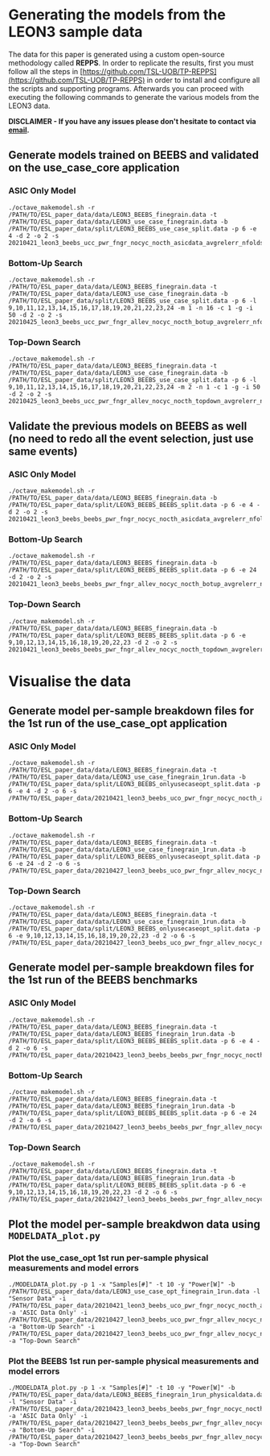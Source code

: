 # Generating the models from the LEON3 sample data

The data for this paper is generated using a custom open-source methodology called **__REPPS__**. In order to replicate the results, first you must follow all the steps in [https://github.com/TSL-UOB/TP-REPPS](https://github.com/TSL-UOB/TP-REPPS) in order to install and configure all the scripts and supporting programs. Afterwards you can proceed with executing the following commands to generate the various models from the LEON3 data.

**DISCLAIMER - If you have any issues please don't hesitate to contact via [email](mailto:kris.nikov@bris.ac.uk).**

## Generate models trained on BEEBS and validated on the use_case_core application

### ASIC Only Model
```
./octave_makemodel.sh -r /PATH/TO/ESL_paper_data/data/LEON3_BEEBS_finegrain.data -t /PATH/TO/ESL_paper_data/data/LEON3_use_case_finegrain.data -b /PATH/TO/ESL_paper_data/split/LEON3_BEEBS_use_case_split.data -p 6 -e 4 -d 2 -o 2 -s 20210421_leon3_beebs_ucc_pwr_fngr_nocyc_nocth_asicdata_avgrelerr_nfolds_ools.data
```

### Bottom-Up Search
```
./octave_makemodel.sh -r /PATH/TO/ESL_paper_data/data/LEON3_BEEBS_finegrain.data -t /PATH/TO/ESL_paper_data/data/LEON3_use_case_finegrain.data -b /PATH/TO/ESL_paper_data/split/LEON3_BEEBS_use_case_split.data -p 6 -l 9,10,11,12,13,14,15,16,17,18,19,20,21,22,23,24 -m 1 -n 16 -c 1 -g -i 50 -d 2 -o 2 -s 20210425_leon3_beebs_ucc_pwr_fngr_allev_nocyc_nocth_botup_avgrelerr_nfolds_ools.data
```

### Top-Down Search
```
./octave_makemodel.sh -r /PATH/TO/ESL_paper_data/data/LEON3_BEEBS_finegrain.data -t /PATH/TO/ESL_paper_data/data/LEON3_use_case_finegrain.data -b /PATH/TO/ESL_paper_data/split/LEON3_BEEBS_use_case_split.data -p 6 -l 9,10,11,12,13,14,15,16,17,18,19,20,21,22,23,24 -m 2 -n 1 -c 1 -g -i 50 -d 2 -o 2 -s 20210425_leon3_beebs_ucc_pwr_fngr_allev_nocyc_nocth_topdown_avgrelerr_nfolds_ools
```

## Validate the previous models on BEEBS as well (no need to redo all the event selection, just use same events)

### ASIC Only Model
```
./octave_makemodel.sh -r /PATH/TO/ESL_paper_data/data/LEON3_BEEBS_finegrain.data -b /PATH/TO/ESL_paper_data/split/LEON3_BEEBS_BEEBS_split.data -p 6 -e 4 -d 2 -o 2 -s 20210421_leon3_beebs_beebs_pwr_fngr_nocyc_nocth_asicdata_avgrelerr_nfolds_ools.data
```

### Bottom-Up Search
```
./octave_makemodel.sh -r /PATH/TO/ESL_paper_data/data/LEON3_BEEBS_finegrain.data -b /PATH/TO/ESL_paper_data/split/LEON3_BEEBS_BEEBS_split.data -p 6 -e 24 -d 2 -o 2 -s 20210421_leon3_beebs_beebs_pwr_fngr_allev_nocyc_nocth_botup_avgrelerr_nfolds_ools.data
```

### Top-Down Search
```
./octave_makemodel.sh -r /PATH/TO/ESL_paper_data/data/LEON3_BEEBS_finegrain.data -b /PATH/TO/ESL_paper_data/split/LEON3_BEEBS_BEEBS_split.data -p 6 -e 9,10,12,13,14,15,16,18,19,20,22,23 -d 2 -o 2 -s 20210421_leon3_beebs_beebs_pwr_fngr_allev_nocyc_nocth_topdown_avgrelerr_nfolds_ools.data
```

# Visualise the data

## Generate model per-sample breakdown files for the 1st run of the use_case_opt application

### ASIC Only Model
```
./octave_makemodel.sh -r /PATH/TO/ESL_paper_data/data/LEON3_BEEBS_finegrain.data -t /PATH/TO/ESL_paper_data/data/LEON3_use_case_finegrain_1run.data -b /PATH/TO/ESL_paper_data/split/LEON3_BEEBS_onlyusecaseopt_split.data -p 6 -e 4 -d 2 -o 6 -s /PATH/TO/ESL_paper_data/20210421_leon3_beebs_uco_pwr_fngr_nocyc_nocth_asicdata_avgrelerr_nfolds_ools_1r.data
```

### Bottom-Up Search
```
./octave_makemodel.sh -r /PATH/TO/ESL_paper_data/data/LEON3_BEEBS_finegrain.data -t /PATH/TO/ESL_paper_data/data/LEON3_use_case_finegrain_1run.data -b /PATH/TO/ESL_paper_data/split/LEON3_BEEBS_onlyusecaseopt_split.data -p 6 -e 24 -d 2 -o 6 -s /PATH/TO/ESL_paper_data/20210427_leon3_beebs_uco_pwr_fngr_allev_nocyc_nocth_botup_avgrelerr_nfolds_ools_1r.data
```

### Top-Down Search
```
./octave_makemodel.sh -r /PATH/TO/ESL_paper_data/data/LEON3_BEEBS_finegrain.data -t /PATH/TO/ESL_paper_data/data/LEON3_use_case_finegrain_1run.data -b /PATH/TO/ESL_paper_data/split/LEON3_BEEBS_onlyusecaseopt_split.data -p 6 -e 9,10,12,13,14,15,16,18,19,20,22,23 -d 2 -o 6 -s /PATH/TO/ESL_paper_data/20210427_leon3_beebs_uco_pwr_fngr_allev_nocyc_nocth_topdown_avgrelerr_nfolds_ools_1r.data
```

## Generate model per-sample breakdown files for the 1st run of the BEEBS benchmarks

### ASIC Only Model
```
./octave_makemodel.sh -r /PATH/TO/ESL_paper_data/data/LEON3_BEEBS_finegrain.data -t /PATH/TO/ESL_paper_data/data/LEON3_BEEBS_finegrain_1run.data -b /PATH/TO/ESL_paper_data/split/LEON3_BEEBS_BEEBS_split.data -p 6 -e 4 -d 2 -o 6 -s /PATH/TO/ESL_paper_data/20210423_leon3_beebs_beebs_pwr_fngr_nocyc_nocth_asicdata_avgrelerr_nfolds_ools_1r.data
```

### Bottom-Up Search
```
./octave_makemodel.sh -r /PATH/TO/ESL_paper_data/data/LEON3_BEEBS_finegrain.data -t /PATH/TO/ESL_paper_data/data/LEON3_BEEBS_finegrain_1run.data -b /PATH/TO/ESL_paper_data/split/LEON3_BEEBS_BEEBS_split.data -p 6 -e 24 -d 2 -o 6 -s /PATH/TO/ESL_paper_data/20210427_leon3_beebs_beebs_pwr_fngr_allev_nocyc_nocth_botup_avgrelerr_nfolds_ools_1r.data
```

### Top-Down Search
```
./octave_makemodel.sh -r /PATH/TO/ESL_paper_data/data/LEON3_BEEBS_finegrain.data -t /PATH/TO/ESL_paper_data/data/LEON3_BEEBS_finegrain_1run.data -b /PATH/TO/ESL_paper_data/split/LEON3_BEEBS_BEEBS_split.data -p 6 -e 9,10,12,13,14,15,16,18,19,20,22,23 -d 2 -o 6 -s /PATH/TO/ESL_paper_data/20210427_leon3_beebs_beebs_pwr_fngr_allev_nocyc_nocth_topdown_avgrelerr_nfolds_ools_1r.data
```

## Plot the model per-sample breakdwon data using `MODELDATA_plot.py`

### Plot the use_case_opt 1st run per-sample physical measurements and model errors
```
./MODELDATA_plot.py -p 1 -x "Samples[#]" -t 10 -y "Power[W]" -b /PATH/TO/ESL_paper_data/data/LEON3_use_case_opt_finegrain_1run.data -l "Sensor Data" -i /PATH/TO/ESL_paper_data/20210421_leon3_beebs_uco_pwr_fngr_nocyc_nocth_asicdata_avgrelerr_nfolds_ools_1r.data -a 'ASIC Data Only' -i /PATH/TO/ESL_paper_data/20210427_leon3_beebs_uco_pwr_fngr_allev_nocyc_nocth_botup_avgrelerr_nfolds_ools_1r.data -a "Bottom-Up Search" -i /PATH/TO/ESL_paper_data/20210427_leon3_beebs_uco_pwr_fngr_allev_nocyc_nocth_topdown_avgrelerr_nfolds_ools_1r.data -a "Top-Down Search"
```

### Plot the BEEBS 1st run per-sample physical measurements and model errors
```
./MODELDATA_plot.py -p 1 -x "Samples[#]" -t 10 -y "Power[W]" -b /PATH/TO/ESL_paper_data/data/LEON3_BEEBS_finegrain_1run_physicaldata.data -l "Sensor Data" -i /PATH/TO/ESL_paper_data/20210423_leon3_beebs_beebs_pwr_fngr_nocyc_nocth_asicdata_avgrelerr_nfolds_ools_1r.data -a 'ASIC Data Only' -i /PATH/TO/ESL_paper_data/20210427_leon3_beebs_beebs_pwr_fngr_allev_nocyc_nocth_botup_avgrelerr_nfolds_ools_1r.data -a "Bottom-Up Search" -i /PATH/TO/ESL_paper_data/20210427_leon3_beebs_beebs_pwr_fngr_allev_nocyc_nocth_topdown_avgrelerr_nfolds_ools_1r.data -a "Top-Down Search"
```
